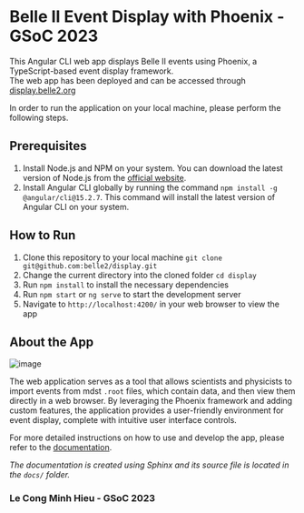 # Belle II Event Display with Phoenix - GSoC 2023

This Angular CLI web app displays Belle II events using Phoenix, a TypeScript-based event display framework.
<br>
The web app has been deployed and can be accessed through [display.belle2.org](https://display.belle2.org)

In order to run the application on your local machine, please perform the following steps.
<br>
## Prerequisites

1. Install Node.js and NPM on your system. You can download the latest version of Node.js from the [official website](https://nodejs.org/en/download/).
2. Install Angular CLI globally by running the command `npm install -g @angular/cli@15.2.7`. This command will install the latest version of Angular CLI on your system.

## How to Run

1. Clone this repository to your local machine
```git clone git@github.com:belle2/display.git```
2. Change the current directory into the cloned folder
```cd display```
3. Run `npm install` to install the necessary dependencies
4. Run `npm start` or `ng serve` to start the development server
5. Navigate to `http://localhost:4200/` in your web browser to view the app

## About the App
![image](https://github.com/HieuLCM/GSoC2023_Belle2/assets/88785267/dc08313f-03a9-4832-9713-123b554b0a10)

The web application serves as a tool that allows scientists and physicists to import events from mdst `.root` files, which contain data, and then view them directly in a web browser. By leveraging the Phoenix framework and adding custom features, the application provides a user-friendly environment for event display, complete with intuitive user interface controls.

For more detailed instructions on how to use and develop the app, please refer to the [documentation](https://display.belle2.org/documentation).

*The documentation is created using Sphinx and its source file is located in the `docs/` folder.*

### Le Cong Minh Hieu - GSoC 2023
